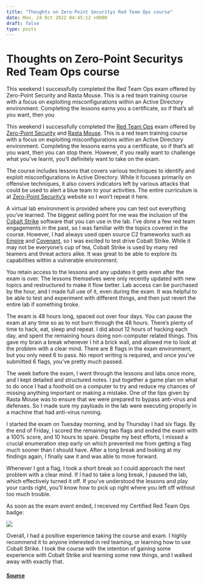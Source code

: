 ```yaml
---
title: "Thoughts on Zero-Point Securitys Red Team Ops course"
date: Mon, 24 Oct 2022 04:45:12 +0000
draft: false
type: posts
---
```

# Thoughts on Zero-Point Securitys Red Team Ops course





This weekend I successfully completed the Red Team Ops exam offered by Zero-Point Security and Rasta Mouse. This is a red team training course with a focus on exploiting misconfigurations within an Active Directory environment. Completing the lessons earns you a certificate, so if that’s all you want, then you

This weekend I successfully completed the [Red Team Ops](https://training.zeropointsecurity.co.uk/courses/red-team-ops) exam offered by [Zero-Point Security](https://www.zeropointsecurity.co.uk/) and [Rasta Mouse](https://twitter.com/_rastamouse). This is a red team training course with a focus on exploiting misconfigurations within an Active Directory environment. Completing the lessons earns you a certificate, so if that’s all you want, then you can stop there. However, if you really want to challenge what you’ve learnt, you’ll definitely want to take on the exam.

The course includes lessons that covers various techniques to identify and exploit misconfigurations in Active Directory. While it focuses primarily on offensive techniques, it also covers indicators left by various attacks that could be used to alert a blue team to your activities. The entire curriculum is at [Zero-Point Security’s](https://training.zeropointsecurity.co.uk/courses/red-team-ops) website so I won’t repeat it here.

A virtual lab environment is provided where you can test out everything you’ve learned. The biggest selling point for me was the inclusion of the [Cobalt Strike](https://www.cobaltstrike.com/features/) software that you can use in the lab. I’ve done a few red team engagements in the past, so I was familiar with the topics covered in the course. However, I had always used open source C2 frameworks such as [Empire](https://github.com/BC-SECURITY/Empire) and [Covenant](https://github.com/cobbr/Covenant), so I was excited to test drive Cobalt Strike. While it may not be everyone’s cup of tea, Cobalt Strike is used by many red teamers and threat actors alike. It was great to be able to explore its capabilities within a vulnerable environment.

You retain access to the lessons and any updates it gets even after the exam is over. The lessons themselves were only recently updated with new topics and restructured to make it flow better. Lab access can be purchased by the hour, and I made full use of it, even during the exam. It was helpful to be able to test and experiment with different things, and then just revert the entire lab if something broke.

The exam is 48 hours long, spaced out over four days. You can pause the exam at any time so as to not burn through the 48 hours. There’s plenty of time to hack, eat, sleep and repeat. I did about 12 hours of hacking each day, and spent the remaining hours doing non-computer related things. This gave my brain a break whenever I hit a brick wall, and allowed me to look at the problem with a clear mind. There are 8 flags in the exam environment, but you only need 6 to pass. No report writing is required, and once you’ve submitted 6 flags, you’ve pretty much passed.

The week before the exam, I went through the lessons and labs once more, and I kept detailed and structured notes. I put together a game plan on what to do once I had a foothold on a computer to try and reduce my chances of missing anything important or making a mistake. One of the tips given by Rasta Mouse was to ensure that we were prepared to bypass anti-virus and defenses. So I made sure my payloads in the lab were executing properly in a machine that had anti-virus running.

I started the exam on Tuesday morning, and by Thursday I had six flags. By the end of Friday, I scored the remaining two flags and ended the exam with a 100% score, and 10 hours to spare. Despite my best efforts, I missed a crucial enumeration step early on which prevented me from getting a flag much sooner than I should have. After a long break and looking at my findings again, I finally saw it and was able to move forward.

Whenever I got a flag, I took a short break so I could approach the next problem with a clear mind. If I had to take a long break, I paused the lab, which effectively turned it off. If you’ve understood the lessons and play your cards right, you’ll know how to pick up right where you left off without too much trouble.

As soon as the exam event ended, I received my Certified Red Team Ops badge:

[![](/images/2022-10-24/01.png)](https://ca.badgr.com/public/assertions/kndcIHx6RAGZJ5zol8XLIA)

Overall, I had a positive experience taking the course and exam. I highly recommend it to anyone interested in red teaming, or learning how to use Cobalt Strike. I took the course with the intention of gaining some experience with Cobalt Strike and learning some new things, and I walked away with exactly that.

#### [Source](http://blog.techorganic.com/2022/10/24/thoughts-on-zeropoint-securitys-red-team-ops-course/)

